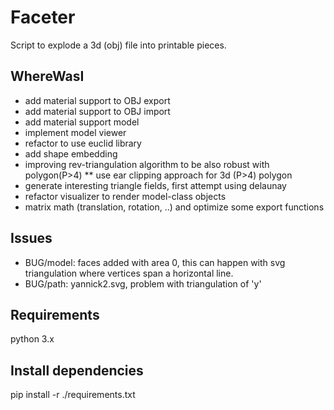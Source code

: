 # Faceter
Script to explode a 3d (obj) file into printable pieces.

## WhereWasI
* add material support to OBJ export
* add material support to OBJ import
* add material support model
* implement model viewer
* refactor to use euclid library
* add shape embedding
* improving rev-triangulation algorithm to be also robust with polygon(P>4)
** use ear clipping approach for 3d (P>4) polygon
* generate interesting triangle fields, first attempt using delaunay
* refactor visualizer to render model-class objects
* matrix math (translation, rotation, ..) and optimize some export functions 

## Issues
* BUG/model: faces added with area 0, this can happen with svg triangulation where vertices span a horizontal line.
* BUG/path: yannick2.svg, problem with triangulation of 'y'

## Requirements
python 3.x

## Install dependencies
pip install -r ./requirements.txt
